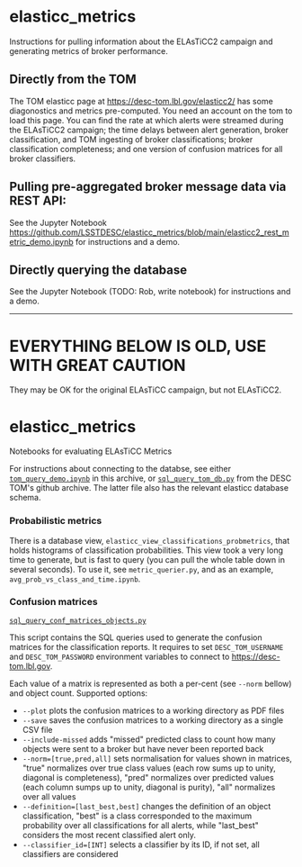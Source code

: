 # elasticc_metrics

Instructions for pulling information about the ELAsTiCC2 campaign and generating metrics of broker performance.

## Directly from the TOM

The TOM elasticc page at https://desc-tom.lbl.gov/elasticc2/ has some diagonostics and metrics pre-computed.  You need an account on the tom to load this page.  You can find the rate at which alerts were streamed during the ELAsTiCC2 campaign; the time delays between alert generation, broker classification, and TOM ingesting of broker classifications; broker classification completeness; and one version of confusion matrices for all broker classifiers.

## Pulling pre-aggregated broker message data via REST API:

See the Jupyter Notebook https://github.com/LSSTDESC/elasticc_metrics/blob/main/elasticc2_rest_metric_demo.ipynb for instructions and a demo.

## Directly querying the database

See the Jupyter Notebook (TODO: Rob, write notebook) for instructions and a demo.


---

# EVERYTHING BELOW IS OLD, USE WITH GREAT CAUTION

They may be OK for the original ELAsTiCC campaign, but not ELAsTiCC2.

# elasticc_metrics
Notebooks for evaluating ELAsTiCC Metrics

For instructions about connecting to the databse, see either
[`tom_query_demo.ipynb`](https://github.com/LSSTDESC/elasticc_metrics/blob/main/tom_query_demo.ipynb)
in this archive, or
[`sql_query_tom_db.py`](https://github.com/LSSTDESC/tom_desc/blob/main/sql_query_tom_db.py)
from the DESC TOM's github archive.  The latter file also has the relevant elasticc database schema.

### Probabilistic metrics

There is a database view, `elasticc_view_classifications_probmetrics`, that holds histograms of classification probabilities.  This view took a very long time to generate, but is fast to query (you can pull the whole table down in several seconds).  To use it, see `metric_querier.py`, and as an example, `avg_prob_vs_class_and_time.ipynb`.

### Confusion matrices

[`sql_query_conf_matrices_objects.py`](https://github.com/LSSTDESC/elasticc_metrics/blob/main/sql_query_conf_matrices_objects.py)

This script contains the SQL queries used to generate the confusion matrices for the classification reports.
It requires to set `DESC_TOM_USERNAME` and `DESC_TOM_PASSWORD` environment variables to connect to https://desc-tom.lbl.gov.

Each value of a matrix is represented as both a per-cent (see `--norm` bellow) and object count.
Supported options:

- `--plot` plots the confusion matrices to a working directory as PDF files
- `--save` saves the confusion matrices to a working directory as a single CSV file
- `--include-missed` adds "missed" predicted class to count how many objects were sent to a broker but have never been reported back
- `--norm=[true,pred,all]` sets normalisation for values shown in matrices, "true" normalizes over true class values (each row sums up to unity, diagonal is completeness), "pred" normalizes over predicted values (each column sumps up to unity, diagonal is purity), "all" normalizes over all values
- `--definition=[last_best,best]` changes the definition of an object classification, "best" is a class corresponded to the maximum probability over all classifications for all alerts, while "last_best" considers the most recent classified alert only.
- `--classifier_id=[INT]` selects a classifier by its ID, if not set, all classifiers are considered